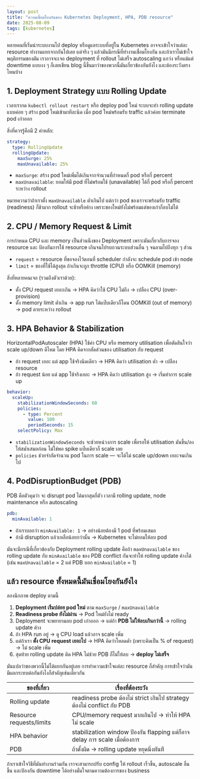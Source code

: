 ```yaml
---
layout: post
title: "ความเชื่อมโยงกันของ Kubernetes Deployment, HPA, PDB resource"
date: 2025-08-09
tags: [kubernetes]
---
```


หลายคนที่เริ่มนำระบบงานไป deploy หรือดูแลระบบที่อยู่ใน Kubernetes อาจจะเข้าใจว่าแต่ละ resource ทำงานแยกจากกันไปเลย แต่จริง ๆ แล้วมันมีกรณีที่ทำงานเชื่อมโยงกัน และถ้าเราไม่เข้าใจพฤติกรรมของมัน เราอาจจะเจอ deployment ที่ rollout ไม่เสร็จ autoscaling แกว่ง หรือแม้แต่ downtime แบบงง ๆ ก็เลยเขียน blog นี้ขึ้นมาว่าของพวกนี้มันเกี่ยวข้องกันยังไง และต้องระวังตรงไหนบ้าง

## 1. Deployment Strategy แบบ Rolling Update
เวลาเรากด `kubectl rollout restart` หรือ deploy pod ใหม่ ระบบจะทำ rolling update แบบค่อย ๆ สร้าง pod ใหม่เข้ามาทีละนิด เมื่อ pod ใหม่พร้อมรับ traffic แล้วค่อย terminate pod เก่าออก

สิ่งที่ควรรู้คือมี 2 ค่าหลัก:

```yaml
strategy:
  type: RollingUpdate
  rollingUpdate:
    maxSurge: 25%
    maxUnavailable: 25%
```

* `maxSurge`: สร้าง pod ใหม่เพิ่มได้เกินจากจำนวนที่กำหนดกี่ pod หรือกี่ percent
* `maxUnavailable`: ยอมให้มี pod ที่ไม่พร้อมใช้ (unavailable) ได้กี่ pod หรือกี่ percent ระหว่าง rollout

หมายความว่าถ้าเราตั้ง `maxUnavailable` ต่ำเกินไป แต่กว่า pod ของเราจะพร้อมรับ traffic (readiness) ก็ช้ามาก rollout จะช้าหรือค้าง เพราะของใหม่ยังไม่พร้อมแต่ของเก่าก็ลบไม่ได้

## 2. CPU / Memory Request & Limit
การกำหนด CPU และ memory เป็นส่วนนึงของ Deployment เพราะมันเกี่ยวกับการจอง resource และ ป้องกันการใช้ resource เกินจนไปรบกวนระบบส่วนอื่น ๆ จนลามไปถึงทุก ๆ ส่วน 

* `request` = resource ที่ขอจองไว้ตอนที่ scheduler กำลังจะ schedule pod เข้า node
* `limit` = ของที่ใช้ได้สูงสุด ถ้าเกินจะถูก throttle (CPU) หรือ OOMKill (memory)

สิ่งที่หลายคนเจอ (รวมถึงตัวเราด้วย):

* ตั้ง CPU request เยอะเกิน -> HPA คิดว่าใช้ CPU ไม่ถึง -> เปลือง CPU (over-provision)
* ตั้ง memory limit ต่ำเกิน -> app run ได้แป๊บเดียวก็โดน OOMKill (out of memory) -> pod ตายระหว่าง rollout

## 3. HPA Behavior & Stabilization

HorizontalPodAutoscaler (HPA) ใช้ค่า CPU หรือ memory utilisation เพื่อตัดสินใจว่า scale up/down ดีไหม โดย HPA คิดจากสัดส่วนของ utilisation กับ request 

- ถ้า request เยอะ แต่ app ใช้จริงนิดเดียว -> HPA คิดว่า utilisation ต่ำ -> เปลือง resource
- ถ้า request น้อย แต่ app ใช้จริงเยอะ -> HPA คิดว่า utilisation สูง -> เริ่มทำการ scale up

```yaml
behavior:
  scaleUp:
    stabilizationWindowSeconds: 60
    policies:
      - type: Percent
        value: 100
        periodSeconds: 15
    selectPolicy: Max
```

* `stabilizationWindowSeconds` จะช่วยหน่วงการ scale เพื่อรอให้ utilisation มันขึ้น/ลงให้สม่ำเสมอก่อน ไม่ใช่พอ spike แป๊บเดียวก็ scale เลย
* `policies` ช่วยจำกัดจำนวน pod ในการ scale — จะได้ไม่ scale up/down เยอะจนเกินไป

## 4. PodDisruptionBudget (PDB)

PDB คือตัวคุมว่า จะ disrupt pod ได้มากสุดกี่ตัว เวลามี rolling update, node maintenance หรือ autoscaling

```yaml
pdb:
  minAvailable: 1
```

* ถ้าเราบอกว่า `minAvailable: 1` -> อย่างน้อยต้องมี 1 pod ที่พร้อมเสมอ
* ถ้ามี disruption แล้วเหลือน้อยกว่านั้น -> Kubernetes จะไม่ยอมให้ลบ pod

มันจะมีกรณีที่เกี่ยวข้องกับ Deployment rolling update คือถ้า `maxUnavailable` ของ rolling update กับ `minAvailable` ของ PDB conflict กันจะทำให้ rolling update ค้างได้ (เช่น `maxUnavailable` = 2 แต่ PDB บอก `minAvailable` = 1)

## แล้ว resource ทั้งหมดนี้มันเชื่อมโยงกันยังไง

ลองนึกภาพ deploy ตามนี้

1. **Deployment เริ่มปล่อย pod ใหม่** ตาม `maxSurge` / `maxUnavailable`
2. **Readiness probe ยังไม่ผ่าน** -> Pod ใหม่ยังไม่ ready
3. Deployment จะพยายามลบ pod เก่าออก -> แต่ถ้า **PDB ไม่ให้ลบเกินกว่านี้** -> rolling update ค้าง
4. ถ้า HPA run อยู่ -> ดู CPU load แล้วอาจ scale เพิ่ม
5. แต่ถ้าเรา **ตั้ง CPU request เยอะไป** -> HPA คิดว่าโหลดต่ำ (เพราะคิดเป็น % of request) -> ไม่ scale เพิ่ม
6. สุดท้าย rolling update ติด HPA ไม่ช่วย PDB ก็ไม่ให้ลบ -> **deploy ไม่เสร็จ**

มันแปลว่าของพวกนี้ไม่ได้แยกกันอยู่เลย การทำความเข้าใจแต่ละ resource ก็สำคัญ การเข้าใจว่ามันมีผลกระทบต่อกันยังไงก็สำคัญเช่นเดียวกัน 

| ของที่เกี่ยว             | เรื่องที่ต้องระวัง                                                                |
| ------------------------ | --------------------------------------------------------------------------------- |
| Rolling update           | readiness probe ต้องไม่ strict เกินไป strategy ต้องไม่ conflict กับ PDB |
| Resource requests/limits | CPU/memory request มากเกินไป -> ทำให้ HPA ไม่ scale                                       |
| HPA behavior             | stabilization window ป้องกัน flapping แต่ก็อาจ delay การ scale เมื่อต้องการ            |
| PDB                      | ถ้าตั้งผิด -> rolling update หยุดนิ่งทันที                                  |

ถ้าเราเข้าใจวิธีที่มันทำงานร่วมกัน เราจะสามารถปรับ config ให้ rollout เร็วขึ้น, autoscale ลื่นขึ้น และป้องกัน downtime ได้อย่างมั่นใจตามความต้องการของ business
